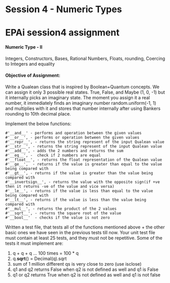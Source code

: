 # Session 4 - Numeric Types
# EPAi session4 assignment

#### Numeric Type - II

Integers, Constructors, Bases, Rational Numbers, Floats, rounding, Coercing to Integers and equality

#### Objective of Assignment:

Write a Qualean class that is inspired by Boolean+Quantum concepts. We can assign it only 3 possible real states. True, False, and Maybe (1, 0, -1) but it internally picks an imaginary state. The moment you assign it a real number, it immediately finds an imaginary number random.uniform(-1, 1) and multiplies with it and stores that number internally after using Bankers rounding to 10th decimal place. 

Implement the below functions:

    #'__and__' - performs and operation between the given values
    #'__or__', - performs or operation between the given values
    #'__repr__', - returns the string represent of the input Qualean value
    #'__str__', - returns the string represent of the input Qualean value
    #'__add__', - adds the 2 numbers and returns the sum
    #'__eq__', -  check if 2 numbers are equal 
    #'__float__', - returns the float representation of the Qualean value
    #'__ge__',  - returns if the value is greater than equal to the value being compared with
    #'__gt__', - returns if the value is greater than the value being compared with
    #'__invertsign__', - returns the value with the opposite sign(if +ve then it returns -ve of the value and vice versa) 
    #'__le__', - returns if the value is less than equal to the value being compared with
    #'__lt__', - returns if the value is less than the value being compared with
    #'__mul__', - returns the product of the 2 values
    #'__sqrt__', - returns the square root of the value
    #'__bool__'  - checks if the value is not zero


Written a test file, that tests all of the functions mentioned above + the other basic ones we have seen in the previous tests till now. Your unit test file must contain at least 25 tests, and they must not be repetitive. Some of the tests it must implement are:
1. q + q + q ... 100 times = 100 * q
2. q.__sqrt__() = Decimal(q).sqrt
3. sum of 1 million different qs is very close to zero (use isclose)
4. q1 and q2 returns False when q2 is not defined as well and q1 is False
5. q1 or q2 returns True when q2 is not defined as well and q1 is not false